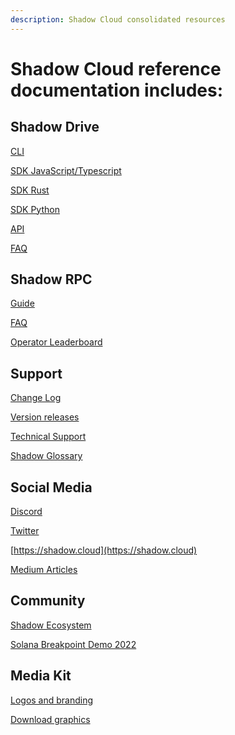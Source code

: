 ```yaml
---
description: Shadow Cloud consolidated resources
---
```


# Shadow Cloud reference documentation includes:

## Shadow Drive
[CLI](/build/shadow-drive/the-cli.md)

[SDK JavaScript/Typescript](https://www.npmjs.com/package/@shadow-drive/sdk)

[SDK Rust](https://crates.io/crates/shadow-drive-rust)

[SDK Python](https://github.com/GenesysGo/shadow-drive-rust/tree/main/py)

[API](/build/shadow-drive/the-api.md)

[FAQ](/build/shadow-drive/support-and-faq.md)

## Shadow RPC
[Guide](/build/shadow-rpc/my-rpcs.md)

[FAQ](/build/shadow-rpc/support-and-faq.md)

[Operator Leaderboard](https://portal.genesysgo.net/nodes/leaderboard)

## Support

[Change Log](/reference/change-logs.md)

[Version releases](/reference/change-logs.md)

[Technical Support]()

[Shadow Glossary]()

## Social Media

[Discord]()

[Twitter]()

[https://shadow.cloud](https://shadow.cloud)

[Medium Articles](https://genesysgo.medium.com/)

## Community

[Shadow Ecosystem]()

[Solana Breakpoint Demo 2022]()

## Media Kit

[Logos and branding](https://www.shadow.cloud/media-kit)

[Download graphics](https://drive.google.com/uc?export=download&id=1hrbjRtQ6jlQfOKtQ1EVvzJVFfFhs2Coe)
